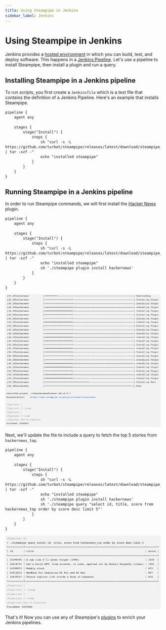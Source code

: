 ```yaml
---
title: Using Steampipe in Jenkins
sidebar_label: Jenkins
---
```


# Using Steampipe in Jenkins

Jenkins provides a [hosted environment](https://www.jenkins.io/) in which you can build, test, and deploy software. This happens in a [Jenkins Pipeline](https://www.jenkins.io/doc/book/pipeline/). Let's use a pipeline to install Steampipe, then install a plugin and run a query.

## Installing Steampipe in a Jenkins pipeline

To run scripts, you first create a `Jenkinsfile` which is a text file that contains the definition of a Jenkins Pipeline. Here's an example that installs Steampipe.

```
pipeline {
    agent any

    stages {
        stage("Install") {
            steps {
                sh "curl -s -L https://github.com/turbot/steampipe/releases/latest/download/steampipe_linux_amd64.tar.gz | tar -xzf -"
                echo "installed steampipe"
            }
        }
    }
}
```

## Running Steampipe in a Jenkins pipeline

In order to run Steampipe commands, we will first install the [Hacker News](https://hub.steampipe.io/plugins/turbot/hackernews) plugin.

```
pipeline {
    agent any

    stages {
        stage("Install") {
            steps {
                sh "curl -s -L https://github.com/turbot/steampipe/releases/latest/download/steampipe_linux_amd64.tar.gz | tar -xzf -"
                echo "installed steampipe"
                sh './steampipe plugin install hackernews'
            }
        }
    }
}
```

<div style={{"marginBottom":"2em","borderWidth":"thin", "borderStyle":"solid", "borderColor":"lightgray", "padding":"20px", "width":"90%"}}>
<img alt="gitlab-plugin-installed" src="/images/docs/ci-cd-pipelines/jenkins-plugin-installed.png" />
</div>

Next, we'll update the file to include a query to fetch the top 5 stories from `hackernews_top`.

```
pipeline {
    agent any

    stages {
        stage("Install") {
            steps {
                sh "curl -s -L https://github.com/turbot/steampipe/releases/latest/download/steampipe_linux_amd64.tar.gz | tar -xzf -"
                echo "installed steampipe"
                sh './steampipe plugin install hackernews'
                sh './steampipe query "select id, title, score from hackernews_top order by score desc limit 5"'
            }
        }
    }
}
```

<div style={{"marginBottom":"2em","borderWidth":"thin", "borderStyle":"solid", "borderColor":"lightgray", "padding":"20px", "width":"90%"}}>
<img alt="gitlab-query-output" src="/images/docs/ci-cd-pipelines/jenkins-query-output.png" />
</div>

That's it! Now you can use any of Steampipe's [plugins](https://hub.steampipe.io/plugins) to enrich your Jenkins pipelines.
